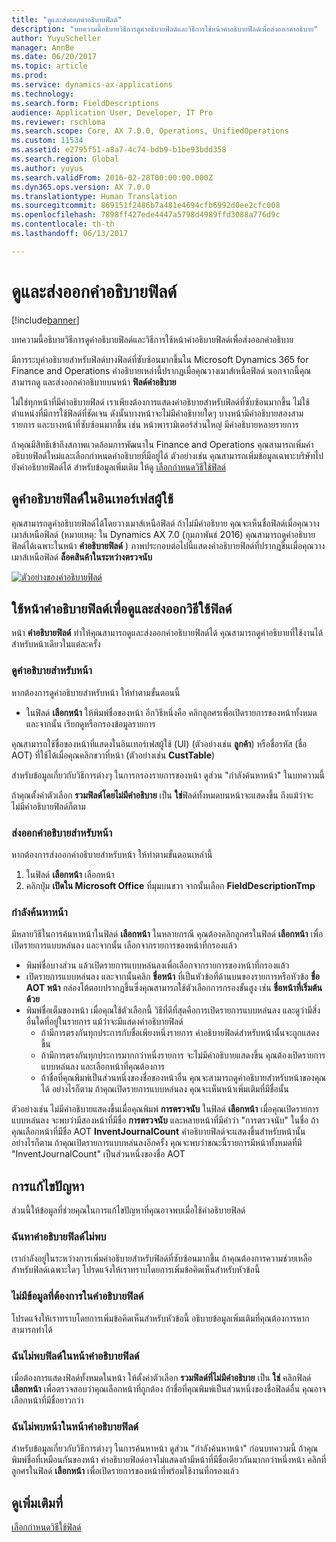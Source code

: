 ```yaml
---
title: "ดูและส่งออกคำอธิบายฟิลด์"
description: "บทความนี้อธิบายวิธีการดูคำอธิบายฟิลด์และวิธีการใช้หน้าคำอธิบายฟิลด์เพื่อส่งออกคำอธิบาย"
author: YuyuScheller
manager: AnnBe
ms.date: 06/20/2017
ms.topic: article
ms.prod: 
ms.service: dynamics-ax-applications
ms.technology: 
ms.search.form: FieldDescriptions
audience: Application User, Developer, IT Pro
ms.reviewer: rschloma
ms.search.scope: Core, AX 7.0.0, Operations, UnifiedOperations
ms.custom: 11534
ms.assetid: e2795f51-a8a7-4c74-bdb9-b1be93bdd358
ms.search.region: Global
ms.author: yuyus
ms.search.validFrom: 2016-02-28T00:00:00.000Z
ms.dyn365.ops.version: AX 7.0.0
ms.translationtype: Human Translation
ms.sourcegitcommit: 869151f2486b7a481e4694cfb6992d0ee2cfc008
ms.openlocfilehash: 7898ff427ede4447a5798d4989ffd3088a776d9c
ms.contentlocale: th-th
ms.lasthandoff: 06/13/2017

---
```


# <a name="view-and-export-field-descriptions"></a>ดูและส่งออกคำอธิบายฟิลด์

[!include[banner](../includes/banner.md)]


บทความนี้อธิบายวิธีการดูคำอธิบายฟิลด์และวิธีการใช้หน้าคำอธิบายฟิลด์เพื่อส่งออกคำอธิบาย

มีการระบุคำอธิบายสำหรับฟิลด์บางฟิลด์ที่ซับซ้อนมากขึ้นใน Microsoft Dynamics 365 for Finance and Operations คำอธิบายเหล่านี้ปรากฏเมื่อคุณวางเมาส์เหนือฟิลด์ นอกจากนี้คุณสามารถดู และส่งออกคำอธิบายบนหน้า **ฟิลด์คำอธิบาย** 

ไม่ใช่ทุกหน้าที่มีคำอธิบายฟิลด์ เราเพียงต้องการแสดงคำอธิบายสำหรับฟิลด์ที่ซับซ้อนมากขึ้น ไม่ใช้ตำแหน่งที่มีการใช้ฟิลด์ที่ชัดเจน ดังนั้นบางหน้าจะไม่มีคำอธิบายใดๆ บางหน้ามีคำอธิบายสองสามรายการ และบางหน้าที่ซับซ้อนมากขึ้น เช่น หน้าพารามิเตอร์ส่วนใหญ่ มีคำอธิบายหลายรายการ 

ถ้าคุณมีสิทธิเข้าถึงสภาพแวดล้อมการพัฒนาใน Finance and Operations คุณสามารถเพิ่มคำอธิบายฟิลด์ใหม่และเลือกกำหนดคำอธิบายที่มีอยู่ได้ ตัวอย่างเช่น คุณสามารถเพิ่มข้อมูลเฉพาะบริษัทไปยังคำอธิบายฟิลด์ได้ สำหรับข้อมูลเพิ่มเติม ให้ดู [เลือกกำหนดวิธีใช้ฟิลด์](/dynamics365/unified-operations/dev-itpro/user-interface/customize-field-help)

## <a name="see-field-descriptions-in-the-user-interface"></a>ดูคำอธิบายฟิลด์ในอินเทอร์เฟสผู้ใช้
คุณสามารถดูคำอธิบายฟิลด์ได้โดยวางเมาส์เหนือฟิลด์ ถ้าไม่มีคำอธิบาย คุณจะเห็นชื่อฟิลด์เมื่อคุณวางเมาส์เหนือฟิลด์ (หมายเหตุ: ใน Dynamics AX 7.0 (กุมภาพันธ์ 2016) คุณสามารถดูคำอธิบายฟิลด์ได้เฉพาะในหน้า **คำอธิบายฟิลด์** ) ภาพประกอบต่อไปนี้แสดงคำอธิบายฟิลด์ที่ปรากฏขึ้นเมื่อคุณวางเมาส์เหนือฟิลด์ **ล็อคสินค้าในระหว่างตรวจนับ** 

[![ตัวอย่างของคำอธิบายฟิลด์](./media/field-description.png)](./media/field-description.png)

## <a name="use-the-field-descriptions-page-to-view-and-export-field-help"></a>ใช้หน้าคำอธิบายฟิลด์เพื่อดูและส่งออกวิธีใช้ฟิลด์
หน้า **คำอธิบายฟิลด์** ทำให้คุณสามารถดูและส่งออกคำอธิบายฟิลด์ได้ คุณสามารถดูคำอธิบายที่ใช้งานได้สำหรับหน้าเดียวในแต่ละครั้ง

### <a name="view-the-descriptions-for-a-page"></a>ดูคำอธิบายสำหรับหน้า

หากต้องการดูคำอธิบายสำหรับหน้า ให้ทำตามขั้นตอนนี้

-   ในฟิลด์ **เลือกหน้า** ให้พิมพ์ชื่อของหน้า อีกวิธีหนึ่งคือ คลิกลูกศรเพื่อเปิดรายการของหน้าทั้งหมด และจากนั้น เรียกดูหรือกรองข้อมูลรายการ

คุณสามารถใช้ชื่อของหน้าที่แสดงในอินเทอร์เฟสผู้ใช้ (UI) (ตัวอย่างเช่น **ลูกค้า**) หรือชื่อรหัส (ชื่อ AOT) ที่ใช้ได้เมื่อคุณคลิกขวาที่หน้า (ตัวอย่างเช่น **CustTable**) 

สำหรับข้อมูลเกี่ยวกับวิธีการต่างๆ ในการกรองรายการของหน้า ดูส่วน "กำลังค้นหาหน้า" ในบทความนี้ 

ถ้าคุณตั้งค่าตัวเลือก **รวมฟิลด์โดยไม่มีคำอธิบาย** เป็น **ใช่**ฟิลด์ทั้งหมดบนหน้าจะแสดงขึ้น ถึงแม้ว่าจะไม่มีคำอธิบายฟิลด์ก็ตาม

### <a name="export-the-descriptions-for-a-page"></a>ส่งออกคำอธิบายสำหรับหน้า

หากต้องการส่งออกคำอธิบายสำหรับหน้า ให้ทำตามขั้นตอนเหล่านี้

1.  ในฟิลด์ **เลือกหน้า** เลือกหน้า
2.  คลิกปุ่ม **เปิดใน Microsoft Office** ที่มุมบนขวา จากนั้นเลือก **FieldDescriptionTmp**

### <a name="searching-for-a-page"></a>กำลังค้นหาหน้า

มีหลายวิธีในการค้นหาหน้าในฟิลด์ **เลือกหน้า** ในหลายกรณี คุณต้องคลิกลูกศรในฟิลด์ **เลือกหน้า** เพื่อเปิดรายการแบบหล่นลง และจากนั้น เลือกจากรายการของหน้าที่กรองแล้ว

-   พิมพ์ชื่อบางส่วน แล้วเปิดรายการแบบหล่นลงเพื่อเลือกจากรายการของหน้าที่กรองแล้ว
-   เปิดรายการแบบหล่นลง และจากนั้นคลิก **ชื่อหน้า** ที่เป็นหัวข้อที่ด้านบนของรายการหรือหัวข้อ **ชื่อ AOT หน้า** กล่องโต้ตอบปรากฏขึ้นซึ่งคุณสามารถใช้ตัวเลือกการกรองขั้นสูง เช่น **ชื่อหน้าที่เริ่มต้นด้วย**
-   พิมพ์ชื่อเต็มของหน้า เมื่อคุณใช้ตัวเลือกนี้ วิธีที่ดีที่สุดคือการเปิดรายการแบบหล่นลง และดูว่ามีสิ่งอื่นใดที่อยู่ในรายการ แม้ว่าจะมีแสดงคำอธิบายฟิลด์
    -   ถ้ามีการตรงกันทุกประการกับชื่อเพียงหนึ่งรายการ คำอธิบายฟิลด์สำหรับหน้านั้นจะถูกแสดงขึ้น
    -   ถ้ามีการตรงกันทุกประการมากกว่าหนี่งรายการ จะไม่มีคำอธิบายแสดงขึ้น คุณต้องเปิดรายการแบบหล่นลง และเลือกหน้าที่คุณต้องการ
    -   ถ้าชื่อที่คุณพิมพ์เป็นส่วนหนึ่งของชื่อของหน้าอื่น คุณจะสามารถดูคำอธิบายสำหรับหน้าของคุณได้ อย่างไรก็ตาม ถ้าคุณเปิดรายการแบบหล่นลง คุณจะเห็นหน้าเพิ่มเติมที่มีชื่อนั้น

ตัวอย่างเช่น ไม่มีคำอธิบายแสดงขึ้นเมื่อคุณพิมพ์ **การตรวจนับ** ในฟิลด์ ****เลือกหน้า**** เมื่อคุณเปิดรายการแบบหล่นลง จะพบว่ามีสองหน้าที่มีชื่อ **การตรวจนับ** และหลายหน้าที่มีคำว่า "การตรวจนับ" ในชื่อ ถ้าคุณเลือกหน้าที่มีชื่อ AOT **InventJournalCount** คำอธิบายฟิลด์จะแสดงขึ้นสำหรับหน้านั้น อย่างไรก็ตาม ถ้าคุณเปิดรายการแบบหล่นลงอีกครั้ง คุณจะพบว่าขณะนี้รายการมีหน้าทั้งหมดที่มี "InventJournalCount" เป็นส่วนหนึ่งของชื่อ AOT

## <a name="troubleshooting"></a>การแก้ไขปัญหา
ส่วนนี้ให้ข้อมูลที่ช่วยคุณในการแก้ไขปัญหาที่คุณอาจพบเมื่อใช้คำอธิบายฟิลด์

### <a name="i-cant-find-a-field-description"></a>ฉันหาคำอธิบายฟิลด์ไม่พบ

เรากำลังอยู่ในระหว่างการเพิ่มคำอธิบายสำหรับฟิลด์ที่ซับซ้อนมากขึ้น ถ้าคุณต้องการความช่วยเหลือสำหรับฟิลด์เฉพาะใดๆ โปรดแจ้งให้เราทราบโดยการเพิ่มข้อคิดเห็นสำหรับหัวข้อนี้

### <a name="the-field-description-isnt-helpful"></a>ไม่มีข้อมูลที่ต้องการในคำอธิบายฟิลด์

โปรดแจ้งให้เราทราบโดยการเพิ่มข้อคิดเห็นสำหรับหัวข้อนี้ อธิบายข้อมูลเพิ่มเติมที่คุณต้องการหากสามารถทำได้

### <a name="i-cant-find-a-field-on-the-field-descriptions-page"></a>ฉันไม่พบฟิลด์ในหน้าคำอธิบายฟิลด์

เมื่อต้องการแสดงฟิลด์ทั้งหมดในหน้า ให้ตั้งค่าตัวเลือก **รวมฟิลด์ที่ไม่มีคำอธิบาย** เป็น **ใช่** คลิกฟิลด์ **เลือกหน้า** เพื่อตรวจสอบว่าคุณเลือกหน้าที่ถูกต้อง ถ้าชื่อที่คุณพิมพ์เป็นส่วนหนึ่งของชื่อฟิลด์อื่น คุณอาจเลือกหน้าที่มีชื่อยาวกว่า

### <a name="i-cant-find-a-page-on-the-field-descriptions-page"></a>ฉันไม่พบหน้าในหน้าคำอธิบายฟิลด์

สำหรับข้อมูลเกี่ยวกับวิธีการต่างๆ ในการค้นหาหน้า ดูส่วน "กำลังค้นหาหน้า" ก่อนบทความนี้ ถ้าคุณพิมพ์ชื่อที่เหมือนกันของหน้า คำอธิบายฟิลด์อาจไม่แสดงถ้ามีหน้าที่มีชื่อเดียวกันมากกว่าหนึ่งหน้า คลิกที่ลูกศรในฟิลด์ **เลือกหน้า** เพื่อเปิดรายการของหน้าที่พร้อมใช้งานที่กรองแล้ว

<a name="see-also"></a>ดูเพิ่มเติมที่
--------

[เลือกกำหนดวิธีใช้ฟิลด์](/dynamics365/unified-operations/dev-itpro/user-interface/customize-field-help)





